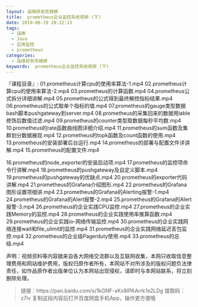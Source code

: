 ```yaml
---
layout: 运维研发攻城狮
title:  prometheus企业监控系统视频 (下)
date: 2019-06-29 20:22:13
tags:
  - 运维
  - Java
  - 应用监控
  - prometheus
categories:
  - 运维研发攻城狮
keywords:  prometheus企业监控系统视频 (下)
---
```


『课程目录』:
01.prometheus计算cpu的使用率算法-1.mp4
02.prometheus计算cpu的使用率算法-2.mp4
03.prometheus的计算函数.mp4
04.prometheus公式拆分详细讲解.mp4
05.prometheus的公式得到最终解控指标结果.mp4
06.prometheus的公式取单个指标的值.mp4
07.prometheus的gauge类型数据bash脚本pushgateway到server.mp4
08.prometheus的采集回来的数据用lable修饰后数值过滤.mp4
09.prometheus的counter类型取数据每秒平均数.mp4
10.prometheus的rate函数曲线图详细介绍.mp4
11.prometheus的sum函数及集群划分数据展现.mp4
12.prometheus的topk函数及count函数的使用.mp4
13.prometheus的安装部署后台运行.mp4
14.prometheus的部署与配置文件详讲解.mp4
15.prometheus的配置文件.mp4
<!-- more -->
16.prometheus的node_exporter的安装启动项.mp4
17.prometheus的监控项命令行讲解.mp4
18.prometheus的pushgateway及自定义脚本.mp4
19.prometheus的pushgateway的优缺点.mp4
20.prometheus的exporter代码讲解.mp4
21.prometheus的Grafana介绍图形.mp4
22.prometheus的Grafana图形设置项细讲.mp4
23.prometheus的Grafana的Alerting报警-1.mp4
24.prometheus的Grafana的Alert报警-2.mp4
25.prometheus的Grafana的Alert报警-3.mp4
26.prometheus的企业实践CPU监控.mp4
27.prometheus的企业实践Memory的监控.mp4
28.prometheus的企业实践使用率推算函数.mp4
29.prometheus的企业实践io-网络传输监控.mp4
30.prometheus的企业实践网络连接wait和file_ulimit的监控.mp4
31.prometheus的企业实践网络延迟丢包监控.mp4
32.prometheus的企业级Pagerduty使用.mp4
33.prometheus的总结.mp4


<div class="post-copyright">
    <div class="post-copyright__author">
      <span class="post-copyright-meta">声明：视频资料等内容据来自各大网络交流群以及互联网收集，本网只收取信息整理费用和网站维护费用，版权归原作者所有，本网站不对所涉及的版权问题负法律责任，如作品原作者出版单位认为本网站出现侵权，请即时与本网站联系，将立刻删除处理。 </span>
    </div>
</div>

<blockquote class="blockquote-center">
链接：https://pan.baidu.com/s/1kGNF-sKx8IPAArrk1e2LDg
提取码：z7iv
复制这段内容后打开百度网盘手机App，操作更方便哦
</blockquote>
